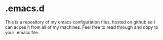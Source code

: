 # .emacs.d

This is a repository of my emacs configuration files, hosted on github so I can acces it from all of my machines. Feel free to read through and copy to your .emacs file.
